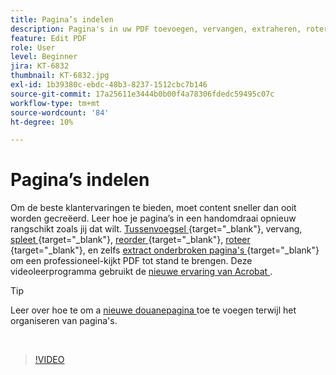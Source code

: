 ```yaml
---
title: Pagina’s indelen
description: Pagina's in uw PDF toevoegen, vervangen, extraheren, roteren, verwijderen en opnieuw rangschikken
feature: Edit PDF
role: User
level: Beginner
jira: KT-6832
thumbnail: KT-6832.jpg
exl-id: 1b39380c-ebdc-48b3-8237-1512cbc7b146
source-git-commit: 17a25611e3444b0b00f4a78306fdedc59495c07c
workflow-type: tm+mt
source-wordcount: '84'
ht-degree: 10%

---
```


# Pagina’s indelen

Om de beste klantervaringen te bieden, moet content sneller dan ooit worden gecreëerd. Leer hoe je pagina’s in een handomdraai opnieuw rangschikt zoals jij dat wilt. [ Tussenvoegsel ](https://www.adobe.com/nl/acrobat/online/add-pages-to-pdf.html) {target="_blank"}, vervang, [ spleet ](https://www.adobe.com/nl/acrobat/online/split-pdf.html) {target="_blank"}, [ reorder ](https://www.adobe.com/nl/acrobat/online/rearrange-pdf.html) {target="_blank"}, [ roteer ](https://www.adobe.com/nl/acrobat/online/rotate-pdf.html) {target="_blank"}, en zelfs [ extract onderbroken pagina&#39;s ](https://www.adobe.com/nl/acrobat/online/extract-pdf-pages.html) {target="_blank"} om een professioneel-kijkt PDF tot stand te brengen. Deze videoleerprogramma gebruikt de [ nieuwe ervaring van Acrobat ](new-workspace.md).

>[!TIP]
>
>Leer over hoe te om a [ nieuwe douanepagina ](add-custom-page.md) toe te voegen terwijl het organiseren van pagina&#39;s.

<br>

>[!VIDEO](https://video.tv.adobe.com/v/3409022?quality=12&learn=on&hidetitle=true)